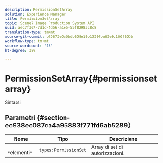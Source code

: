 ```yaml
---
description: PermissionSetArray
solution: Experience Manager
title: PermissionSetArray
topic: Scene7 Image Production System API
uuid: aec7f307-7d1d-4d56-a1e5-55f82983c8c8
translation-type: tm+mt
source-git-commit: bf5873e5a6bdb859e19b15584ba85e9c106f853b
workflow-type: tm+mt
source-wordcount: '13'
ht-degree: 38%

---
```



# PermissionSetArray{#permissionsetarray}

Sintassi

## Parametri {#section-ec938ec087ca4a95883f771fd6ab5289}

| Nome | Tipo | Descrizione |
|---|---|---|
| ` *`elementi`*` | `types:PermissionSet` | Array di set di autorizzazioni. |

